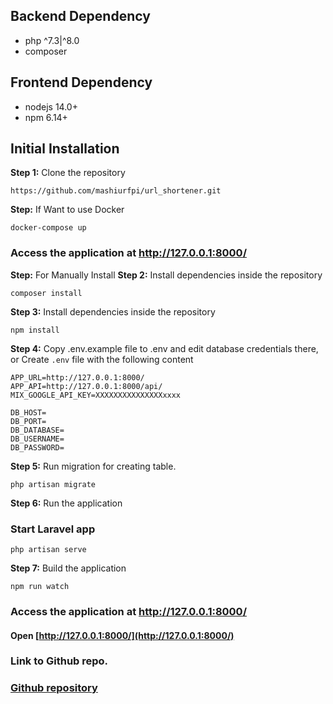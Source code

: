 ## Backend Dependency
* php ^7.3|^8.0
* composer 

## Frontend Dependency
* nodejs 14.0+
* npm 6.14+
 
## Initial Installation
**Step 1:** Clone the repository
```
https://github.com/mashiurfpi/url_shortener.git
```
**Step:** If Want to use Docker 
```
docker-compose up 
```
### Access the application at http://127.0.0.1:8000/

**Step:** For Manually  Install
**Step 2:** Install dependencies inside the repository
```
composer install
```
**Step 3:** Install dependencies inside the repository
```
npm install
```

**Step 4:**  Copy .env.example file to .env and edit database credentials there, or Create `.env` file with the following content
```
APP_URL=http://127.0.0.1:8000/
APP_API=http://127.0.0.1:8000/api/
MIX_GOOGLE_API_KEY=XXXXXXXXXXXXXXXxxxx

DB_HOST=
DB_PORT=
DB_DATABASE=
DB_USERNAME=
DB_PASSWORD=
```

**Step 5:** Run migration for creating table.

```
php artisan migrate
```

**Step 6:** Run the application
### Start Laravel app
```
php artisan serve
```

**Step 7:** Build the application

```
npm run watch
```
### Access the application at http://127.0.0.1:8000/
#### Open [http://127.0.0.1:8000/](http://127.0.0.1:8000/)

### Link to Github repo.

### [Github repository](https://github.com/ashadbubt/url_shortener_docker)


